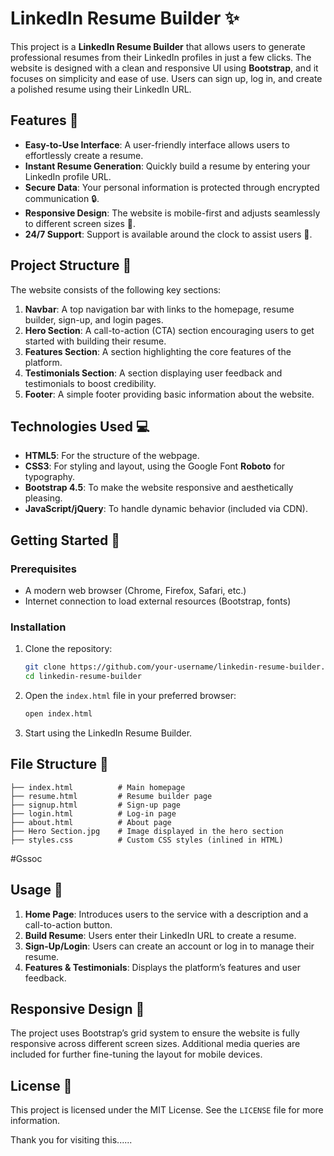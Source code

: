 
# LinkedIn Resume Builder ✨

This project is a **LinkedIn Resume Builder** that allows users to generate professional resumes from their LinkedIn profiles in just a few clicks. The website is designed with a clean and responsive UI using **Bootstrap**, and it focuses on simplicity and ease of use. Users can sign up, log in, and create a polished resume using their LinkedIn URL.

## Features 🚀

- **Easy-to-Use Interface**: A user-friendly interface allows users to effortlessly create a resume.
- **Instant Resume Generation**: Quickly build a resume by entering your LinkedIn profile URL.
- **Secure Data**: Your personal information is protected through encrypted communication 🔒.
- **Responsive Design**: The website is mobile-first and adjusts seamlessly to different screen sizes 📱.
- **24/7 Support**: Support is available around the clock to assist users 💬.

## Project Structure 📁

The website consists of the following key sections:

1. **Navbar**: A top navigation bar with links to the homepage, resume builder, sign-up, and login pages.
2. **Hero Section**: A call-to-action (CTA) section encouraging users to get started with building their resume.
3. **Features Section**: A section highlighting the core features of the platform.
4. **Testimonials Section**: A section displaying user feedback and testimonials to boost credibility.
5. **Footer**: A simple footer providing basic information about the website.

## Technologies Used 💻

- **HTML5**: For the structure of the webpage.
- **CSS3**: For styling and layout, using the Google Font **Roboto** for typography.
- **Bootstrap 4.5**: To make the website responsive and aesthetically pleasing.
- **JavaScript/jQuery**: To handle dynamic behavior (included via CDN).

## Getting Started 🏁

### Prerequisites

- A modern web browser (Chrome, Firefox, Safari, etc.)
- Internet connection to load external resources (Bootstrap, fonts)

### Installation

1. Clone the repository:

   ```bash
   git clone https://github.com/your-username/linkedin-resume-builder.git
   cd linkedin-resume-builder
   ```

2. Open the `index.html` file in your preferred browser:

   ```bash
   open index.html
   ```

3. Start using the LinkedIn Resume Builder.

## File Structure 📂

```
├── index.html          # Main homepage
├── resume.html         # Resume builder page
├── signup.html         # Sign-up page
├── login.html          # Log-in page
├── about.html          # About page
├── Hero Section.jpg    # Image displayed in the hero section
├── styles.css          # Custom CSS styles (inlined in HTML)
```
#Gssoc
## Usage 📄

1. **Home Page**: Introduces users to the service with a description and a call-to-action button.
2. **Build Resume**: Users enter their LinkedIn URL to create a resume.
3. **Sign-Up/Login**: Users can create an account or log in to manage their resume.
4. **Features & Testimonials**: Displays the platform’s features and user feedback.

## Responsive Design 📏

The project uses Bootstrap’s grid system to ensure the website is fully responsive across different screen sizes. Additional media queries are included for further fine-tuning the layout for mobile devices.

## License 📜

This project is licensed under the MIT License. See the `LICENSE` file for more information.

Thank you for visiting this......

